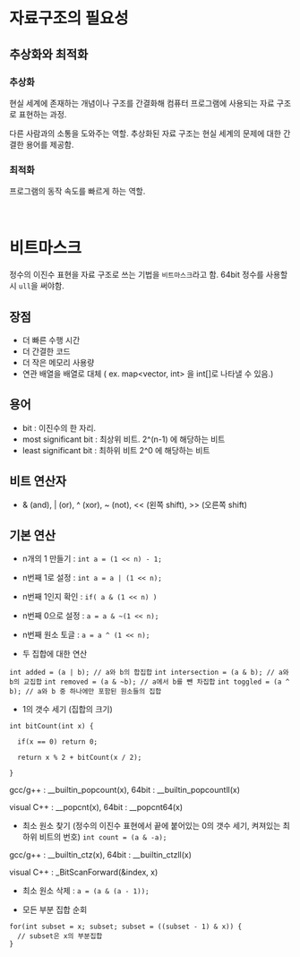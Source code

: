 # 자료구조의 필요성

## 추상화와 최적화

### 추상화

현실 세계에 존재하는 개념이나 구조를 간결화해 컴퓨터 프로그램에 사용되는 자료 구조로 표현하는 과정.

다른 사람과의 소통을 도와주는 역할. 추상화된 자료 구조는 현실 세계의 문제에 대한 간결한 용어를 제공함.

### 최적화

프로그램의 동작 속도를 빠르게 하는 역할.

</br>

# 비트마스크

정수의 이진수 표현을 자료 구조로 쓰는 기법을 `비트마스크`라고 함. 64bit 정수를 사용할 시 `ull`을 써야함.

## 장점
* 더 빠른 수행 시간 
* 더 간결한 코드
* 더 작은 메모리 사용량
* 연관 배열을 배열로 대체 ( ex. map<vector<bool>, int> 을 int[]로 나타낼 수 있음.)
  
## 용어
* bit : 이진수의 한 자리.
* most significant bit : 최상위 비트. 2^(n-1) 에 해당하는 비트
* least significant bit : 최하위 비트 2^0 에 해당하는 비트

## 비트 연산자
* & (and), | (or), ^ (xor), ~ (not), << (왼쪽 shift), >> (오른쪽 shift)

## 기본 연산

* n개의 1 만들기 : `int a = (1 << n) - 1;`

* n번째 1로 설정 : `int a = a | (1 << n);`

* n번째 1인지 확인 : `if( a & (1 << n) )`

* n번째 0으로 설정 : `a = a & ~(1 << n);`

* n번째 원소 토글 : `a = a ^ (1 << n);`

* 두 집합에 대한 연산

`int added = (a | b); // a와 b의 합집합`
`int intersection = (a & b); // a와 b의 교집합`
`int removed = (a & ~b); // a에서 b를 뺀 차집합`
`int toggled = (a ^ b); // a와 b 중 하나에만 포함된 원소들의 집합`

* 1의 갯수 세기 (집합의 크기)
```
int bitCount(int x) {

  if(x == 0) return 0;
  
  return x % 2 + bitCount(x / 2);
  
}
```
gcc/g++ : __builtin_popcount(x), 64bit : __builtin_popcountll(x)

visual C++ : __popcnt(x), 64bit : __popcnt64(x)

* 최소 원소 찾기 (정수의 이진수 표현에서 끝에 붙어있는 0의 갯수 세기, 켜져있는 최하위 비트의 번호)
`int count = (a & -a);`

gcc/g++ : __builtin_ctz(x), 64bit : __builtin_ctzll(x)

visual C++ : _BitScanForward(&index, x)

* 최소 원소 삭제 : `a = (a & (a - 1));`

* 모든 부분 집합 순회
```
for(int subset = x; subset; subset = ((subset - 1) & x)) {
  // subset은 x의 부분집합
}
```






